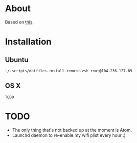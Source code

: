 # About

Based on [this](https://developer.atlassian.com/blog/2016/02/best-way-to-store-dotfiles-git-bare-repo/).

# Installation

## Ubuntu

```
~/.scripts/dotfiles.install-remote.zsh root@104.236.127.89
```

## OS X

```
TODO
```

# TODO

- The only thing that's not backed up at the moment is Atom.
- Launchd daemon to re-enable my wifi plist every hour :)
